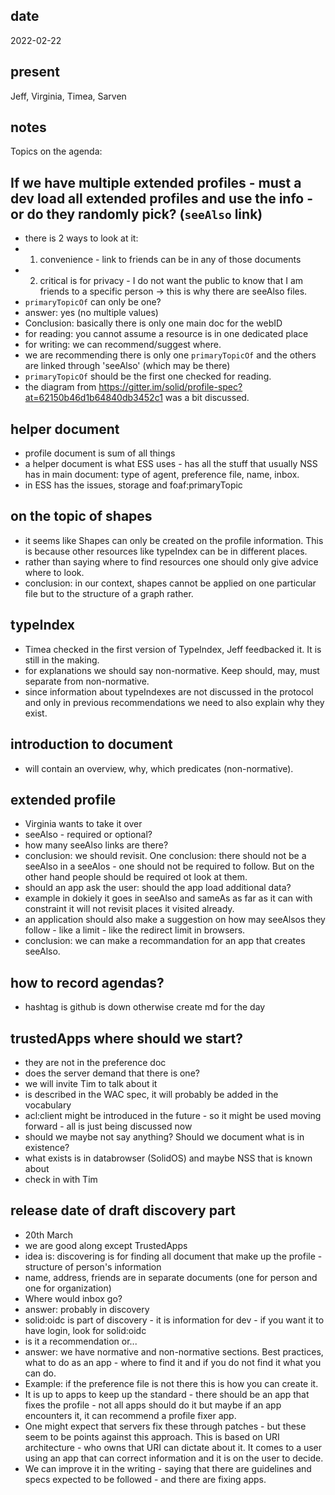 ## date

  2022-02-22

## present

  Jeff, Virginia, Timea, Sarven

## notes

Topics on the agenda:
## If we have multiple extended profiles - must a dev load all extended profiles and use the info - or do they randomly pick? (`seeAlso` link)
* there is 2 ways to look at it:
* 1) convenience - link to friends can be in any of those documents
* 2) critical is for privacy - I do not want the public to know that I am friends to a specific person -> this is why there are seeAlso files.
* `primaryTopicOf` can only be one?
* answer: yes (no multiple values)
* Conclusion: basically there is only one main doc for the webID
* for reading: you cannot assume a resource is in one dedicated place
* for writing: we can recommend/suggest where.
* we are recommending there is only one `primaryTopicOf` and the others are linked through 'seeAlso' (which may be there)
* `primaryTopicOf` should be the first one checked for reading.
* the diagram from <https://gitter.im/solid/profile-spec?at=62150b46d1b64840db3452c1> was a bit discussed.

## helper document
* profile document is sum of all things
* a helper document is what ESS uses - has all the stuff that usually NSS has in main document: type of agent, preference file, name, inbox.
* in ESS has the issues, storage and foaf:primaryTopic

## on the topic of shapes
* it seems like Shapes can only be created on the profile information. This is because other resources like typeIndex can be in different places.
* rather than saying where to find resources one should only give advice where to look.
* conclusion: in our context, shapes cannot be applied on one particular file but to the structure of a graph rather.

## typeIndex
* Timea checked in the first version of TypeIndex, Jeff feedbacked it. It is still in the making.
* for explanations we should say non-normative. Keep should, may, must separate from non-normative.
* since information about typeIndexes are not discussed in the protocol and only in previous recommendations we need to also explain why they exist.

## introduction to document
* will contain an overview, why, which predicates (non-normative).

## extended profile
* Virginia wants to take it over
* seeAlso - required or optional?
* how many seeAlso links are there? 
* conclusion: we should revisit. One conclusion: there should not be a seeAlso in a seeAlos - one should not be required to follow. But on the other hand people should be required ot look at them. 
* should an app ask the user: should the app load additional data? 
* example in dokiely it goes in seeAlso and sameAs as far as it can with constraint it will not revisit places it visited already. 
* an application should also make a suggestion on how may seeAlsos they follow - like a limit - like the redirect limit in browsers.
* conclusion: we can make a recommandation for an app that creates seeAlso.

## how to record agendas?
* hashtag is github is down otherwise create md for the day

## trustedApps where should we start?
* they are not in the preference doc
* does the server demand that there is one?
* we will invite Tim to talk about it
* is described in the WAC spec, it will probably be added in the vocabulary
* acl:client might be introduced in the future - so it might be used moving forward - all is just being discussed now
* should we maybe not say anything? Should we document what is in existence?
* what exists is in databrowser (SolidOS) and maybe NSS that is known about
* check in with Tim

## release date of draft discovery part
* 20th March
* we are good along except TrustedApps
* idea is: discovering is for finding all document that make up the profile - structure of person's information
* name, address, friends are in separate documents (one for person and one for organization)
* Where would inbox go?
* answer: probably in discovery
* solid:oidc is part of discovery - it is information for dev - if you want it to have login, look for solid:oidc
* is it a recommendation or...
* answer: we have normative and non-normative sections. Best practices, what to do as an app - where to find it and if you do not find it what you can do.
* Example: if the preference file is not there this is how you can create it.
* It is up to apps to keep up the standard - there should be an app that fixes the profile - not all apps should do it but maybe if an app encounters it, it can recommend a profile fixer app.
* One might expect that servers fix these through patches - but these seem to be points against this approach. This is based on URI architecture - who owns that URI can dictate about it. It comes to a user using an app that can correct information and it is on the user to decide.
* We can improve it in the writing - saying that there are guidelines and specs expected to be followed - and there are fixing apps.

